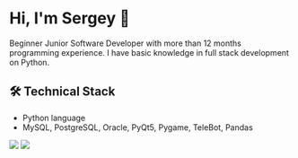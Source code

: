 # Hi, I'm Sergey 👋
Beginner Junior Software Developer with more than 12 months programming experience. I have basic knowledge in full stack development on Python.

## 🛠 Technical Stack
*   Python language
*   MySQL, PostgreSQL, Oracle, PyQt5, Pygame, TeleBot, Pandas

![](https://github-readme-stats.vercel.app/api?username=Eqwe-Wewe&count_private=true&show_icons=true&hide=stars&theme=graywhite&hide_border=true)
![](https://github-readme-stats.vercel.app/api/top-langs/?username=Eqwe-Wewe&langs_count=8&layout=compact&title_color=1C1C1C&hide_border=true)

